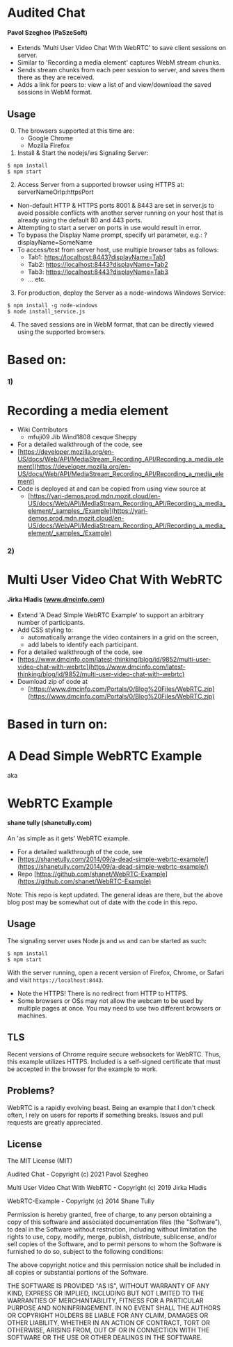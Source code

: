 Audited Chat
============

#### Pavol Szegheo (PaSzeSoft)

- Extends 'Multi User Video Chat With WebRTC' to save client sessions on server.
- Similar to 'Recording a media element' captures WebM stream chunks.
- Sends stream chunks from each peer session to server, and saves them there as they are received.
- Adds a link for peers to: view a list of and view/download the saved sessions in WebM format.

## Usage

0) The browsers supported at this time are:
    - Google Chrome
    - Mozilla Firefox
1) Install & Start the nodejs/ws Signaling Server:
```
$ npm install
$ npm start
```
2) Access Server from a supported browser using HTTPS at: serverNameOrIp:httpsPort
- Non-default HTTP & HTTPS ports 8001 & 8443 are set in server.js to avoid possible conflicts
  with another server running on your host that is already using the default 80 and 443 ports.
- Attempting to start a server on ports in use would result in error.
- To bypass the Display Name prompt, specify url parameter, e.g.: ?displayName=SomeName
- To access/test from server host, use multiple browser tabs as follows:
  - Tab1: [https://localhost:8443?displayName=Tab1](https://localhost:8443?displayName=Tab1)
  - Tab2: [https://localhost:8443?displayName=Tab2](https://localhost:8443?displayName=Tab2)
  - Tab3: [https://localhost:8443?displayName=Tab3](https://localhost:8443?displayName=Tab3)
  - ... etc.
3) For production, deploy the Server as a node-windows Windows Service:
```
$ npm install -g node-windows
$ node install_service.js
```
4) The saved sessions are in WebM format, that can be directly viewed using the supported browsers.

# Based on:

### 1)
Recording a media element
=========================
- Wiki Contributors
  - mfuji09 Jib Wind1808 cesque Sheppy
- For a detailed walkthrough of the code, see
 - [https://developer.mozilla.org/en-US/docs/Web/API/MediaStream_Recording_API/Recording_a_media_element](https://developer.mozilla.org/en-US/docs/Web/API/MediaStream_Recording_API/Recording_a_media_element)
- Code is deployed at and can be copied from using view source at
  - [https://yari-demos.prod.mdn.mozit.cloud/en-US/docs/Web/API/MediaStream_Recording_API/Recording_a_media_element/_samples_/Example](https://yari-demos.prod.mdn.mozit.cloud/en-US/docs/Web/API/MediaStream_Recording_API/Recording_a_media_element/_samples_/Example)

### 2)
Multi User Video Chat With WebRTC
=================================

#### Jirka Hladis (www.dmcinfo.com)

- Extend 'A Dead Simple WebRTC Example' to support an arbitrary number of participants.
- Add CSS styling to:
  - automatically arrange the video containers in a grid on the screen,
  - add labels to identify each participant.
- For a detailed walkthrough of the code, see
 - [https://www.dmcinfo.com/latest-thinking/blog/id/9852/multi-user-video-chat-with-webrtc](https://www.dmcinfo.com/latest-thinking/blog/id/9852/multi-user-video-chat-with-webrtc)
- Download zip of code at
  - [https://www.dmcinfo.com/Portals/0/Blog%20Files/WebRTC.zip](https://www.dmcinfo.com/Portals/0/Blog%20Files/WebRTC.zip)

# Based in turn on:

A Dead Simple WebRTC Example
============================

aka

WebRTC Example
==============

#### shane tully (shanetully.com)

An 'as simple as it gets' WebRTC example.

- For a detailed walkthrough of the code, see
 - [https://shanetully.com/2014/09/a-dead-simple-webrtc-example/](https://shanetully.com/2014/09/a-dead-simple-webrtc-example/)
- Repo [https://github.com/shanet/WebRTC-Example](https://github.com/shanet/WebRTC-Example)

Note: This repo is kept updated. The general ideas are there, but the above blog post may be somewhat out of date with the code in this repo.

## Usage

The signaling server uses Node.js and `ws` and can be started as such:

```
$ npm install
$ npm start
```

With the server running, open a recent version of Firefox, Chrome, or Safari and visit `https://localhost:8443`.

* Note the HTTPS! There is no redirect from HTTP to HTTPS.
* Some browsers or OSs may not allow the webcam to be used by multiple pages at once. You may need to use two different browsers or machines.

## TLS

Recent versions of Chrome require secure websockets for WebRTC. Thus, this example utilizes HTTPS. Included is a self-signed certificate that must be accepted in the browser for the example to work.

## Problems?

WebRTC is a rapidly evolving beast. Being an example that I don't check often, I rely on users for reports if something breaks. Issues and pull requests are greatly appreciated.

## License

The MIT License (MIT)

Audited Chat - Copyright (c) 2021 Pavol Szegheo

Multi User Video Chat With WebRTC - Copyright (c) 2019 Jirka Hladis

WebRTC-Example - Copyright (c) 2014 Shane Tully

Permission is hereby granted, free of charge, to any person obtaining a copy
of this software and associated documentation files (the "Software"), to deal
in the Software without restriction, including without limitation the rights
to use, copy, modify, merge, publish, distribute, sublicense, and/or sell
copies of the Software, and to permit persons to whom the Software is
furnished to do so, subject to the following conditions:

The above copyright notice and this permission notice shall be included in
all copies or substantial portions of the Software.

THE SOFTWARE IS PROVIDED "AS IS", WITHOUT WARRANTY OF ANY KIND, EXPRESS OR
IMPLIED, INCLUDING BUT NOT LIMITED TO THE WARRANTIES OF MERCHANTABILITY,
FITNESS FOR A PARTICULAR PURPOSE AND NONINFRINGEMENT. IN NO EVENT SHALL THE
AUTHORS OR COPYRIGHT HOLDERS BE LIABLE FOR ANY CLAIM, DAMAGES OR OTHER
LIABILITY, WHETHER IN AN ACTION OF CONTRACT, TORT OR OTHERWISE, ARISING FROM,
OUT OF OR IN CONNECTION WITH THE SOFTWARE OR THE USE OR OTHER DEALINGS IN
THE SOFTWARE.
